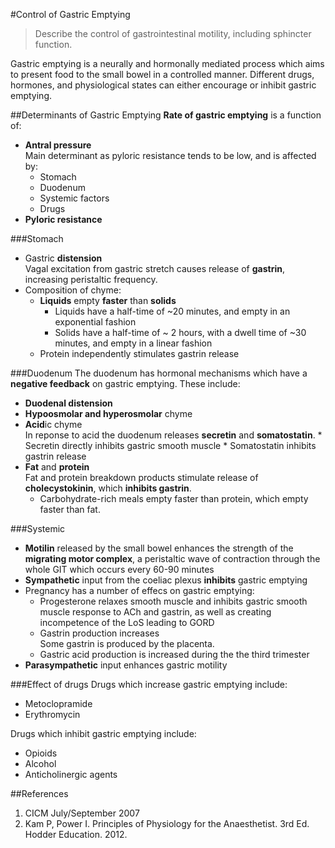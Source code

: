 #Control of Gastric Emptying
> Describe the control of gastrointestinal motility, including sphincter function.

Gastric emptying is a neurally and hormonally mediated process which aims to present food to the small bowel in a controlled manner. Different drugs, hormones, and physiological states can either encourage or inhibit gastric emptying.

##Determinants of Gastric Emptying
**Rate of gastric emptying** is a function of:
* **Antral pressure**  
Main determinant as pyloric resistance tends to be low, and is affected by:
    * Stomach
    * Duodenum
    * Systemic factors
    * Drugs
* **Pyloric resistance**

###Stomach
* Gastric **distension**    
  Vagal excitation from gastric stretch causes release of **gastrin**, increasing peristaltic frequency.
* Composition of chyme:
    * **Liquids** empty **faster** than **solids**
        * Liquids have a half-time of ~20 minutes, and empty in an exponential fashion
        * Solids have a half-time of ~ 2 hours, with a dwell time of ~30 minutes, and empty in a linear fashion
    * Protein independently stimulates gastrin release

###Duodenum
The duodenum has hormonal mechanisms which have a **negative feedback** on gastric emptying. These include:
* **Duodenal distension**
* **Hypoosmolar and hyperosmolar** chyme
* **Acid**ic chyme  
  In reponse to acid the duodenum releases **secretin** and **somatostatin**.
      * Secretin directly inhibits gastric smooth muscle
      * Somatostatin inhibits gastrin release
* **Fat** and **protein**  
  Fat and protein breakdown products stimulate release of **cholecystokinin**, which **inhibits gastrin**.
    * Carbohydrate-rich meals empty faster than protein, which empty faster than fat.


###Systemic
* **Motilin** released by the small bowel enhances the strength of the **migrating motor complex**, a peristaltic wave of contraction through the whole GIT which occurs every 60-90 minutes
* **Sympathetic** input from the coeliac plexus **inhibits** gastric emptying
* Pregnancy has a number of effecs on gastric emptying:
    * Progesterone relaxes smooth muscle and inhibits gastric smooth muscle response to ACh and gastrin, as well as creating incompetence of the LoS leading to GORD
    * Gastrin production increases  
    Some gastrin is produced by the placenta.
    * Gastric acid production is increased during the the third trimester
* **Parasympathetic** input enhances gastric motility


###Effect of drugs
Drugs which increase gastric emptying include:
* Metoclopramide
* Erythromycin

Drugs which inhibit gastric emptying include:
* Opioids
* Alcohol
* Anticholinergic agents

##References
1. CICM July/September 2007
2. Kam P, Power I. Principles of Physiology for the Anaesthetist. 3rd Ed. Hodder Education. 2012.